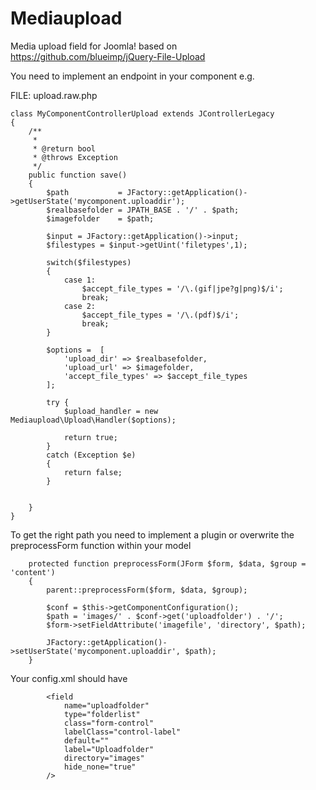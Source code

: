 Mediaupload
==============

Media upload field for Joomla! based on https://github.com/blueimp/jQuery-File-Upload

You need to implement an endpoint in your component e.g. 

FILE: upload.raw.php

```
class MyComponentControllerUpload extends JControllerLegacy
{
	/**
	 *
	 * @return bool
	 * @throws Exception
	 */
	public function save()
	{
		$path           = JFactory::getApplication()->getUserState('mycomponent.uploaddir');
		$realbasefolder = JPATH_BASE . '/' . $path;
		$imagefolder    = $path;

		$input = JFactory::getApplication()->input;
		$filestypes = $input->getUint('filetypes',1);
		
		switch($filestypes)
		{
			case 1:
				$accept_file_types = '/\.(gif|jpe?g|png)$/i';
				break;
			case 2:
				$accept_file_types = '/\.(pdf)$/i';
				break;
		}
		
		$options =  [
			'upload_dir' => $realbasefolder,
			'upload_url' => $imagefolder,
			'accept_file_types' => $accept_file_types
		];
		
		try {
			$upload_handler = new Mediaupload\Upload\Handler($options);

			return true;
		}
		catch (Exception $e)
		{
			return false;
		}


	}
}
```

To get the right path you need to implement a plugin or overwrite the preprocessForm function within your model

```
	protected function preprocessForm(JForm $form, $data, $group = 'content')
	{
		parent::preprocessForm($form, $data, $group);

		$conf = $this->getComponentConfiguration();
		$path = 'images/' . $conf->get('uploadfolder') . '/';
		$form->setFieldAttribute('imagefile', 'directory', $path);
		
		JFactory::getApplication()->setUserState('mycomponent.uploaddir', $path);
	}

```

Your config.xml should have 

```
		<field
			name="uploadfolder"
			type="folderlist"
			class="form-control"
			labelClass="control-label"
			default=""
			label="Uploadfolder"
			directory="images"
			hide_none="true"
		/>


```
